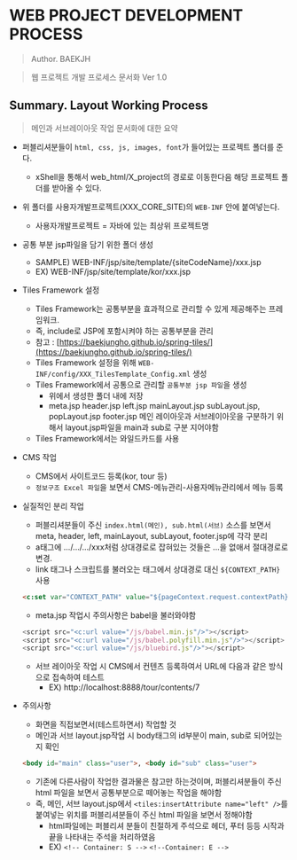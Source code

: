 # WEB PROJECT DEVELOPMENT PROCESS

> Author. BAEKJH

> 웹 프로젝트 개발 프로세스 문서화 Ver 1.0

## Summary. Layout Working Process

> 메인과 서브레이아웃 작업 문서화에 대한 요약 

- 퍼블리셔분들이 `html, css, js, images, font`가 들어있는 프로젝트 폴더를 준다.
    - xShell을 통해서 web_html/X_project의 경로로 이동한다음 해당 프로젝트 폴더를 받아올 수 있다.
- 위 폴더를 사용자개발프로젝트(XXX_CORE_SITE)의 `WEB-INF` 안에 붙여넣는다.
    - 사용자개발프로젝트 = 자바에 있는 최상위 프로젝트명
- 공통 부분 jsp파일을 담기 위한 폴더 생성
    - SAMPLE) WEB-INF/jsp/site/template/{siteCodeName}/xxx.jsp
    - EX) WEB-INF/jsp/site/template/kor/xxx.jsp
- Tiles Framework 설정
    - Tiles Framework는 공통부분을 효과적으로 관리할 수 있게 제공해주는 프레임워크. 
    - 즉, include로 JSP에 포함시켜야 하는 공통부분을 관리
    - 참고 : [https://baekjungho.github.io/spring-tiles/](https://baekjungho.github.io/spring-tiles/)
    - Tiles Framework 설정을 위해 `WEB-INF/config/XXX_TilesTemplate_Config.xml` 생성
    - Tiles Framework에서 공통으로 관리할 `공통부분 jsp 파일`을 생성
        - 위에서 생성한 폴더 내에 저장
        - meta.jsp header.jsp left.jsp mainLayout.jsp subLayout.jsp, popLayout.jsp footer.jsp 메인 레이아웃과 서브레이아웃을 구분하기 위해서 layout.jsp파일을 main과 sub로 구분 지어야함
    - Tiles Framework에서는 와일드카드를 사용
- CMS 작업
    - CMS에서 사이트코드 등록(kor, tour 등)
    - `정보구조 Excel 파일`을 보면서 CMS-메뉴관리-사용자메뉴관리에서 메뉴 등록
- 실질적인 분리 작업
    - 퍼블리셔분들이 주신 `index.html(메인), sub.html(서브)` 소스를 보면서 meta, header, left, mainLayout, subLayout, footer.jsp에 각각 분리 
    - a태그에 .../.../.../xxx처럼 상대경로로 잡혀있는 것들은 ...을 없애서 절대경로로 변경.
    - link 태그나 스크립트를 불러오는 태그에서 상대경로 대신 `${CONTEXT_PATH}` 사용
    ```html
    <c:set var="CONTEXT_PATH" value="${pageContext.request.contextPath}" />
    ```
    - meta.jsp 작업시 주의사항은 babel을 불러와야함

    ```javascript
    <script src="<c:url value="/js/babel.min.js"/>"></script>
    <script src="<c:url value="/js/babel.polyfill.min.js"/>"></script>
    <script src="<c:url value="/js/bluebird.js"/>"></script>
    ```
    - 서브 레이아웃 작업 시 CMS에서 컨텐츠 등록하여서 URL에 다음과 같은 방식으로 접속하여 테스트
        - EX) http://localhost:8888/tour/contents/7
- 주의사항
    - 화면을 직접보면서(테스트하면서) 작업할 것 
    - 메인과 서브 layout.jsp작업 시 body태그의 id부분이 main, sub로 되어있는지 확인
	```html 
    <body id="main" class="user">, <body id="sub" class="user">
    ```
    - 기존에 다른사람이 작업한 결과물은 참고만 하는것이며, 퍼블리셔분들이 주신 html
	파일을 보면서 공통부분으로 떼어놓는 작업을 해야함
    - 즉, 메인, 서브 layout.jsp에서 `<tiles:insertAttribute name="left" />`를 붙여넣는 위치를 퍼블리셔분들이 주신
	html 파일을 보면서 정해야함 
        - html파일에는 퍼블리셔 분들이 친절하게 주석으로 헤더, 	푸터 등등 시작과 끝을 나타내는 주석을 처리하였음
        - EX) `<!-- Container: S -->` `<!--Container: E -->`
